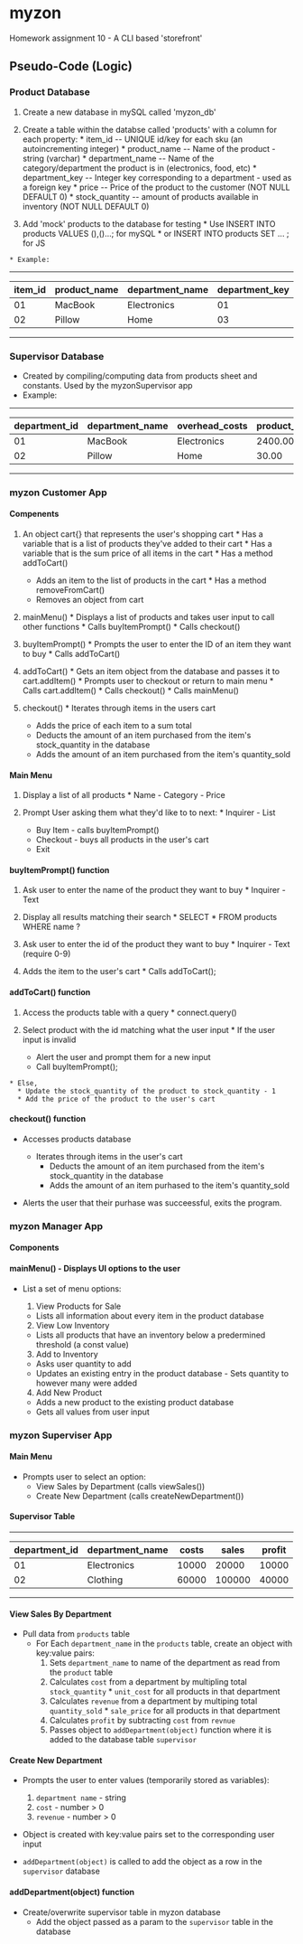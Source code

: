 # myzon
Homework assignment 10 - A CLI based 'storefront'

## Pseudo-Code (Logic)

### Product Database
  1. Create a new database in mySQL called 'myzon_db'

  2. Create a table within the databse called 'products' with a column for each property:
    * item_id -- UNIQUE id/key for each sku (an autoincrementing integer)
    * product_name -- Name of the product - string (varchar)
    * department_name -- Name of the category/department the product is in (electronics, food, etc)
    * department_key -- Integer key corresponding to a department - used as a foreign key
    * price -- Price of the product to the customer (NOT NULL DEFAULT 0)
    * stock_quantity -- amount of products available in inventory (NOT NULL DEFAULT 0)

  3. Add 'mock' products to the database for testing
    * Use INSERT INTO products VALUES (),()...; for mySQL
    * or INSERT INTO products SET ... ; for JS

    * Example:
  -----------------------------------------------------------------------------------------------------------------------------------
  | item_id       | product_name    | department_name |department_key | unit_cost     | stock_quantity | quantity_sold | sale_price |
  | ------------- | --------------- | --------------- | ------------- | ------------- |--------------- | ------------- |-------------
  | 01            | MacBook         | Electronics     | 01            |   1600.00     | 1000           | 400           | 2400.00    |
  | 02            | Pillow          | Home            | 03            |     8.00      | 50000          | 2000          | 30.00      |
  -----------------------------------------------------------------------------------------------------------------------------------

### Supervisor Database
  * Created by compiling/computing data from products sheet and constants. Used by the myzonSupervisor app
  * Example:
  --------------------------------------------------------------------------------------
  | department_id | department_name | overhead_costs  | product_revenue | total_profit |
  | ------------- | --------------- | --------------- | --------------- | ------------ |
  | 01            | MacBook         | Electronics     | 2400.00         | 1000         |
  | 02            | Pillow          | Home            | 30.00           | 50000        |
  --------------------------------------------------------------------------------------

### myzon Customer App

#### Compenents
  1. An object cart{} that represents the user's shopping cart
    * Has a variable that is a list of products they've added to their cart
    * Has a variable that is the sum price of all items in the cart
    * Has a method addToCart()
      * Adds an item to the list of products in the cart
    * Has a method removeFromCart() 
      * Removes an object from cart

  2. mainMenu()
    * Displays a list of products and takes user input to call other functions
    * Calls buyItemPrompt()
    * Calls checkout()

  4. buyItemPrompt()
    * Prompts the user to enter the ID of an item they want to buy
    * Calls addToCart()
  
  5. addToCart()
    * Gets an item object from the database and passes it to cart.addItem()
    * Prompts user to checkout or return to main menu
    * Calls cart.addItem()
    * Calls checkout()
    * Calls mainMenu()
  
  6. checkout()
    * Iterates through items in the users cart
      * Adds the price of each item to a sum total
      * Deducts the amount of an item purchased from the item's stock_quantity in the database
      * Adds the amount of an item purchased from the item's quantity_sold


#### Main Menu
  1. Display a list of all products
    * Name - Category - Price

  2. Prompt User asking them what they'd like to to next:
    * Inquirer - List
      * Buy Item - calls buyItemPrompt()
      * Checkout - buys all products in the user's cart
      * Exit
  
#### buyItemPrompt() function
  1. Ask user to enter the name of the product they want to buy
    * Inquirer - Text

  2. Display all results matching their search
    * SELECT * FROM products WHERE name ?

  3. Ask user to enter the id of the product they want to buy
    * Inquirer - Text (require 0-9)

  4. Adds the item to the user's cart
    * Calls addToCart();

#### addToCart() function
  1. Access the products table with a query
    * connect.query()

  2. Select product with the id matching what the user input
    * If the user input is invalid
      * Alert the user and prompt them for a new input
      * Call buyItemPrompt();

    * Else,
      * Update the stock_quantity of the product to stock_quantity - 1
      * Add the price of the product to the user's cart

#### checkout() function
  * Accesses products database
    * Iterates through items in the user's cart
      * Deducts the amount of an item purchased from the item's stock_quantity in the database
      * Adds the amount of an item purhased to the item's quantity_sold

  * Alerts the user that their purhase was succeessful, exits the program.
  

### myzon Manager App

#### Components

  #### mainMenu() - Displays UI options to the user

  * List a set of menu options:

    1. View Products for Sale
      * Lists all information about every item in the product database

    2. View Low Inventory
      * Lists all products that have an inventory below a predermined threshold (a const value)
    
    3. Add to Inventory
      * Asks user quantity to add
      *   Updates an existing entry in the product database - Sets quantity to however many were added

    4. Add New Product
      * Adds a new product to the existing product database
      * Gets all values from user input


### myzon Superviser App

#### Main Menu
  * Prompts user to select an option:
    * View Sales by Department (calls viewSales())
    * Create New Department (calls createNewDepartment())
#### Supervisor Table

----------------------------------------------------------------------
| department_id | department_name |  costs  |   sales   |   profit   |
| ------------- | --------------- | ------- | --------- | ---------- |
| 01            | Electronics     | 10000   | 20000     | 10000      |
| 02            | Clothing        | 60000   | 100000    | 40000      |
----------------------------------------------------------------------

#### View Sales By Department
  * Pull data from `products` table
    * For Each `department_name` in the `products` table, create an object with key:value pairs:
      1. Sets `department_name` to name of the department as read from the `product` table
      1. Calculates `cost` from a department by multipling total `stock_quantity` * `unit_cost` for all products in that department
      2. Calculates `revenue` from a department by multiping total `quantity_sold` * `sale_price` for all products in that department
      3. Calculates `profit` by subtracting `cost` from `revnue`
      4. Passes object to `addDepartment(object)` function where it is added to the database table `supervisor`

#### Create New Department
  * Prompts the user to enter values (temporarily stored as variables):
    1. `department name` - string
    2. `cost` - number > 0
    3. `revenue` - number > 0
  
  * Object is created with key:value pairs set to the corresponding user input
  * `addDepartment(object)` is called to add the object as a row in the `supervisor` database

#### addDepartment(object) function
  * Create/overwrite supervisor table in myzon database
    * Add the object passed as a param to the `supervisor` table in the database
